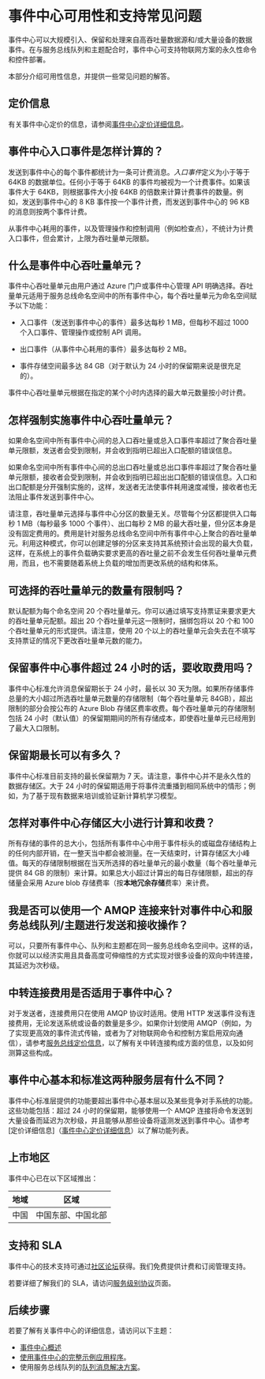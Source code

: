 <properties 
   pageTitle="事件中心可用性和支持常见问题 | Microsoft Azure"
   description="事件中心定价和常见问题。"
   services="event-hubs"
   documentationCenter="na"
   authors="sethmanheim"
   manager="timlt"
   editor="" />
<tags 
   ms.service="event-hubs"
   ms.date="10/07/2015"
   wacn.date="10/22/2015" />

# 事件中心可用性和支持常见问题

事件中心可以大规模引入、保留和处理来自高吞吐量数据源和/或大量设备的数据事件。在与服务总线队列和主题配合时，事件中心可支持物联网方案的永久性命令和控件部署。

本部分介绍可用性信息，并提供一些常见问题的解答。

## 定价信息

有关事件中心定价的信息，请参阅[事件中心定价详细信息](/home/features/event-hubs/#price)。

## 事件中心入口事件是怎样计算的？

发送到事件中心的每个事件都统计为一条可计费消息。*入口事件*定义为小于等于 64KB 的数据单位。任何小于等于 64KB 的事件均被视为一个计费事件。如果该事件大于 64KB，则根据事件大小按 64KB 的倍数来计算计费事件的数量。例如，发送到事件中心的 8 KB 事件按一个事件计费，而发送到事件中心的 96 KB 的消息则按两个事件计费。

从事件中心耗用的事件，以及管理操作和控制调用（例如检查点），不统计为计费入口事件，但会累计，上限为吞吐量单元限额。

## 什么是事件中心吞吐量单元？

事件中心吞吐量单元由用户通过 Azure 门户或事件中心管理 API 明确选择。吞吐量单元适用于服务总线命名空间中的所有事件中心，每个吞吐量单元为命名空间赋予以下功能：

- 入口事件（发送到事件中心的事件）最多达每秒 1 MB，但每秒不超过 1000 个入口事件、管理操作或控制 API 调用。

- 出口事件（从事件中心耗用的事件）最多达每秒 2 MB。

- 事件存储空间最多达 84 GB（对于默认为 24 小时的保留期来说是很充足的）。

事件中心吞吐量单元根据在指定的某个小时内选择的最大单元数量按小时计费。

## 怎样强制实施事件中心吞吐量单元？

如果命名空间中所有事件中心间的总入口吞吐量或总入口事件率超过了聚合吞吐量单元限额，发送者会受到限制，并会收到指明已超出入口配额的错误信息。

如果命名空间中所有事件中心间的总出口吞吐量或总出口事件率超过了聚合吞吐量单元限额，接收者会受到限制，并会收到指明已超出出口配额的错误信息。入口和出口配额是分开强制实施的，这样，发送者无法使事件耗用速度减慢，接收者也无法阻止事件发送到事件中心。

请注意，吞吐量单元选择与事件中心分区的数量无关。尽管每个分区都提供入口每秒 1 MB（每秒最多 1000 个事件）、出口每秒 2 MB 的最大吞吐量，但分区本身是没有固定费用的。费用是针对服务总线命名空间中所有事件中心上聚合的吞吐量单元。利用这种模式，你可以创建足够的分区来支持其系统预计会出现的最大负载，这样，在系统上的事件负载确实要求更高的吞吐量之前不会发生任何吞吐量单元费用，而且，也不需要随着系统上负载的增加而更改系统的结构和体系。

## 可选择的吞吐量单元的数量有限制吗？

默认配额为每个命名空间 20 个吞吐量单元。你可以通过填写支持票证来要求更大的吞吐量单元配额。超出 20 个吞吐量单元这一限制时，捆绑包将以 20 个和 100 个吞吐量单元的形式提供。请注意，使用 20 个以上的吞吐量单元会失去在不填写支持票证的情况下更改吞吐量单元数的能力。

## 保留事件中心事件超过 24 小时的话，要收取费用吗？

事件中心标准允许消息保留期长于 24 小时，最长以 30 天为限。如果所存储事件总量的大小超过所选吞吐量单元数量的存储限制（每个吞吐量单元 84GB），超出限制的部分会按公布的 Azure Blob 存储区费率收费。每个吞吐量单元的存储限制包括 24 小时（默认值）的保留期期间的所有存储成本，即使吞吐量单元已经用到了最大入口限制。

## 保留期最长可以有多久？

事件中心标准目前支持的最长保留期为 7 天。请注意，事件中心并不是永久性的数据存储区。大于 24 小时的保留期适用于将事件流重播到相同系统中的情形；例如，为了基于现有数据来培训或验证新计算机学习模型。

## 怎样对事件中心存储区大小进行计算和收费？

所有存储的事件的总大小，包括所有事件中心中用于事件标头的或磁盘存储结构上的任何内部开销，在一整天当中都会被测量。在一天结束时，计算存储区大小峰值。每天的存储限制根据在当天所选择的吞吐量单元的最小数量（每个吞吐量单元提供 84 GB 的限制）来计算。如果总大小超过计算出的每日存储限额，超出的存储量会采用 Azure blob 存储费率（按**本地冗余存储**费率）来计费。

## 我是否可以使用一个 AMQP 连接来针对事件中心和服务总线队列/主题进行发送和接收操作？

可以，只要所有事件中心、队列和主题都在同一服务总线命名空间中。这样的话，你就可以以经济实用且具备高度可伸缩性的方式实现对很多设备的双向中转连接，其延迟为次秒级。

## 中转连接费用是否适用于事件中心？

对于发送者，连接费用只在使用 AMQP 协议时适用。使用 HTTP 发送事件没有连接费用，无论发送系统或设备的数量是多少。如果你计划使用 AMQP（例如，为了实现更高效的事件流式传输，或者为了对物联网命令和控制方案启用双向通信），请参考[服务总线定价信息](/home/features/messaging/#price)，以了解有关中转连接构成方面的信息，以及如何测算这些构成。

## 事件中心基本和标准这两种服务层有什么不同？

事件中心标准层提供的功能要超出事件中心基本层以及某些竞争对手系统的功能。这些功能包括：超过 24 小时的保留期，能够使用一个 AMQP 连接将命令发送到大量设备而延迟为次秒级，并且能够从那些设备将遥测发送到事件中心。请参考 [定价详细信息]（[事件中心定价详细信息](/home/features/event-hubs/#price)）以了解功能列表。

## 上市地区

事件中心已在以下区域推出：

|地域|区域|
|---|---|
|中国|中国东部、中国北部|

## 支持和 SLA

事件中心的技术支持可通过[社区论坛](http://www.windowsazure.cn/support/forums/)获得。我们免费提供计费和订阅管理支持。

若要详细了解我们的 SLA，请访问[服务级别协议](http://www.windowsazure.cn/support/legal/sla)页面。

## 后续步骤

若要了解有关事件中心的详细信息，请访问以下主题：

- [事件中心概述]
- [使用事件中心的完整示例应用程序]。
- 使用服务总线队列的[队列消息解决方案]。

[事件中心概述]: /documentation/articles/event-hubs-overview
[使用事件中心的完整示例应用程序]: https://code.msdn.microsoft.com/windowsazure/Service-Bus-Event-Hub-286fd097
[队列消息解决方案]: /documentation/articles/cloud-services-dotnet-multi-tier-app-using-service-bus-queues
<!---HONumber=66-->